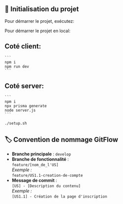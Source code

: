 ## 🚀 Initialisation du projet

Pour démarrer le projet, exécutez:

Pour démarrer le projet en local:
##  Coté client:
    ```
    npm i
    npm run dev
    ```
##  Coté server:
    ```
    npm i
    npx prisma generate
    node server.js
    ```


```bash
./setup.sh
```

## 🏷️ Convention de nommage GitFlow

- **Branche principale** : `develop`
- **Branche de fonctionnalité** :  
    `feature/[nom_de_l'US]`  
    _Exemple&nbsp;:_  
    `feature/US1.1-creation-de-compte`
- **Message de commit** :  
    `[US] - [Description du contenu]`  
    _Exemple&nbsp;:_  
    `[US1.1] - Création de la page d'inscription`